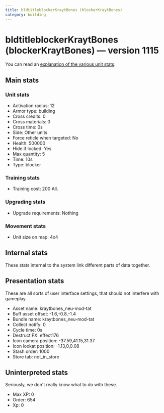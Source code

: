 ```yaml
---
title: bldtitleblockerKraytBones (blockerKraytBones)
category: building
---
```


# bldtitleblockerKraytBones (blockerKraytBones) — version 1115

You can read an [explanation  of the various unit stats](unitexplained.md).

## Main stats

### Unit stats

  * Activation radius: 12
  * Armor type: building
  * Cross credits: 0
  * Cross materials: 0
  * Cross time: 0s
  * Side: Other units
  * Force reticle when targeted: No
  * Health: 500000
  * Hide if locked: Yes
  * Max quantity: 5
  * Time: 10s
  * Type: blocker

### Training stats

  * Training cost: 200 All.

### Upgrading stats

  * Upgrade requirements: Nothing

### Movement stats

  * Unit size on map: 4x4

## Internal stats

These stats internal to the system link different parts of data together.


## Presentation stats

These are all sorts of user interface settings, that should not interfere with gameplay.

  * Asset name: kraytbones_neu-mod-tat
  * Buff asset offset: -1.6,-0.8,-1.4
  * Bundle name: kraytbones_neu-mod-tat
  * Collect notify: 0
  * Cycle time: 0s
  * Destruct FX: effect176
  * Icon camera position: -37.59,41.15,31.37
  * Icon lookat position: -1.13,0,0.08
  * Stash order: 1000
  * Store tab: not_in_store

## Uninterpreted stats

Seriously, we don't really know what to do with these.

  * Max XP: 0
  * Order: 654
  * Xp: 0

